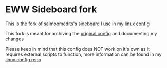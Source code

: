 # EWW Sideboard fork
This is the fork of saimoomedits's sideboard I use in my [linux config](https://github.com/fabischw/fedora-dotfiles)

This fork is meant for archiving the [original config](https://github.com/fabischw/eww-sideboard-fork/tree/cfb2523a4e37ed2979e964998d9a4c37232b2975) and documenting my changes

Please keep in mind that this config does NOT work on it's own as it requires external scripts to function, more information can be found in my [linux config repo](https://github.com/fabischw/fedora-dotfiles)

